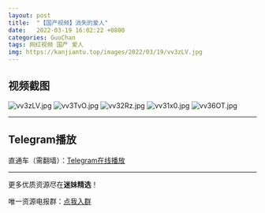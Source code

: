 ```yaml
---
layout: post
title:  "【国产视频】消失的爱人"
date:   2022-03-19 16:02:22 +0800
categories: GuoChan
tags: 网红视频 国产 爱人
img: https://kanjiantu.top/images/2022/03/19/vv3zLV.jpg
---
```



## 视频截图

![vv3zLV.jpg](https://kanjiantu.top/images/2022/03/19/vv3zLV.jpg)
![vv3TvO.jpg](https://kanjiantu.top/images/2022/03/19/vv3TvO.jpg)
![vv32Rz.jpg](https://kanjiantu.top/images/2022/03/19/vv32Rz.jpg)
![vv31x0.jpg](https://kanjiantu.top/images/2022/03/19/vv31x0.jpg)
![vv36OT.jpg](https://kanjiantu.top/images/2022/03/19/vv36OT.jpg)

* * *
## Telegram播放

直通车（需翻墙）：[Telegram在线播放](https://t.me/mimeijingxuan/152)

* * *
更多优质资源尽在**迷妹精选**！

唯一资源电报群：[点我入群](https://t.me/mimeijingxuan)


